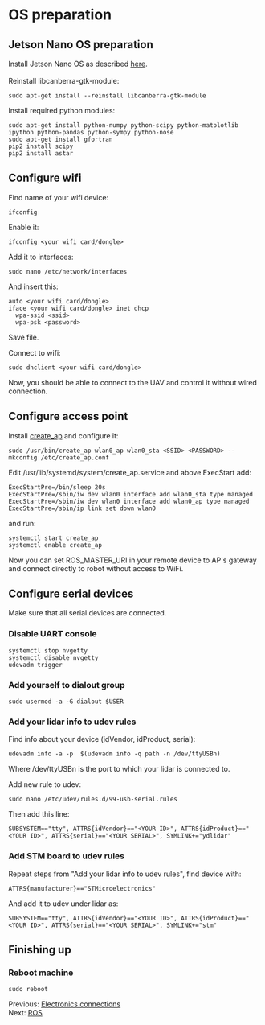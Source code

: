 # OS preparation
## Jetson Nano OS preparation
Install Jetson Nano OS as described [here](https://developer.nvidia.com/embedded/learn/get-started-jetson-nano-devkit). </br></br>
Reinstall libcanberra-gtk-module:
```
sudo apt-get install --reinstall libcanberra-gtk-module
```

Install required python modules:
```
sudo apt-get install python-numpy python-scipy python-matplotlib ipython python-pandas python-sympy python-nose
sudo apt-get install gfortran
pip2 install scipy
pip2 install astar
```
## Configure wifi
Find name of your wifi device:
```
ifconfig
```
Enable it:
```
ifconfig <your wifi card/dongle>
```
Add it to interfaces:
```
sudo nano /etc/network/interfaces
```
And insert this:
```
auto <your wifi card/dongle>
iface <your wifi card/dongle> inet dhcp
  wpa-ssid <ssid>
  wpa-psk <password>
```
Save file.

Connect to wifi:
```
sudo dhclient <your wifi card/dongle>
```
Now, you should be able to connect to the UAV and control it without wired connection.

## Configure access point
Install [create_ap](https://github.com/oblique/create_ap) and configure it:
```
sudo /usr/bin/create_ap wlan0_ap wlan0_sta <SSID> <PASSWORD> --mkconfig /etc/create_ap.conf
```
Edit /usr/lib/systemd/system/create_ap.service
and above ExecStart add:
```
ExecStartPre=/bin/sleep 20s
ExecStartPre=/sbin/iw dev wlan0 interface add wlan0_sta type managed
ExecStartPre=/sbin/iw dev wlan0 interface add wlan0_ap type managed
ExecStartPre=/sbin/ip link set down wlan0
```
and run:
```
systemctl start create_ap
systemctl enable create_ap
```
Now you can set ROS_MASTER_URI in your remote device to AP's gateway and connect directly to robot without access to WiFi.
## Configure serial devices
Make sure that all serial devices are connected.

### Disable UART console
```
systemctl stop nvgetty
systemctl disable nvgetty
udevadm trigger
```

### Add yourself to dialout group
```
sudo usermod -a -G dialout $USER
```

### Add your lidar info to udev rules
Find info about your device (idVendor, idProduct, serial):
```
udevadm info -a -p  $(udevadm info -q path -n /dev/ttyUSBn)
```

Where /dev/ttyUSBn is the port to which your lidar is connected to.

Add new rule to udev:
```
sudo nano /etc/udev/rules.d/99-usb-serial.rules
```

Then add this line:
```
SUBSYSTEM=="tty", ATTRS{idVendor}=="<YOUR ID>", ATTRS{idProduct}=="<YOUR ID>", ATTRS{serial}=="<YOUR SERIAL>", SYMLINK+="ydlidar"
```

### Add STM board to udev rules
Repeat steps from "Add your lidar info to udev rules", find device with:
```
ATTRS{manufacturer}=="STMicroelectronics"
```
And add it to udev under lidar as:
```
SUBSYSTEM=="tty", ATTRS{idVendor}=="<YOUR ID>", ATTRS{idProduct}=="<YOUR ID>", ATTRS{serial}=="<YOUR SERIAL>", SYMLINK+="stm"
```

## Finishing up
### Reboot machine 
```
sudo reboot
```
Previous: [Electronics connections](https://github.com/Tai-Min/Statek-UAV/blob/master/instructions/01_electronics_connections.md) </br>
Next: [ROS](https://github.com/Tai-Min/Statek-UAV/blob/master/instructions/03_ros.md)
